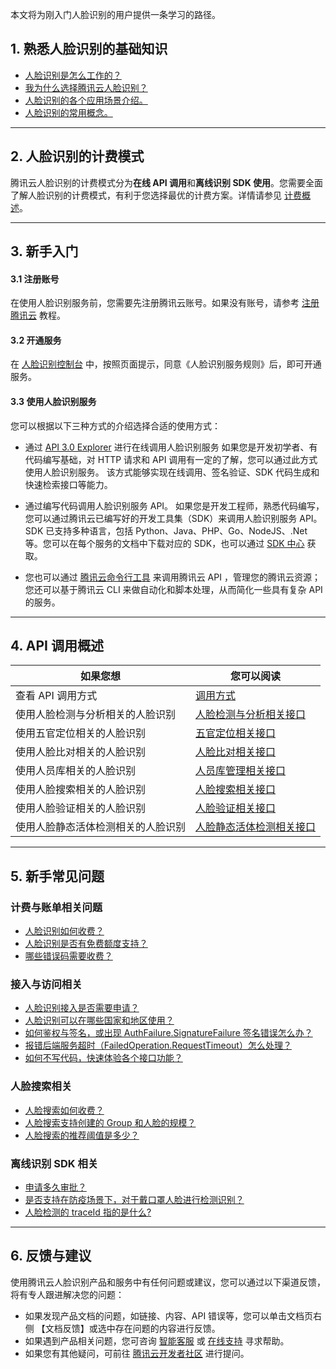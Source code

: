 本文将为刚入门人脸识别的用户提供一条学习的路径。

## 1. 熟悉人脸识别的基础知识

- [人脸识别是怎么工作的？](https://cloud.tencent.com/document/product/867/17636)
- [我为什么选择腾讯云人脸识别？](https://cloud.tencent.com/document/product/867/17637)
- [人脸识别的各个应用场景介绍。](https://cloud.tencent.com/document/product/867/17638)
- [人脸识别的常用概念。](https://cloud.tencent.com/document/product/867/44960)

-----

## 2. 人脸识别的计费模式

腾讯云人脸识别的计费模式分为**在线 API 调用**和**离线识别 SDK 使用**。您需要全面了解人脸识别的计费模式，有利于您选择最优的计费方案。详情请参见 [计费概述](https://cloud.tencent.com/document/product/867/17640)。

-----

## 3. 新手入门

#### 3.1 注册账号
在使用人脸识别服务前，您需要先注册腾讯云账号。如果没有账号，请参考 [注册腾讯云](https://cloud.tencent.com/document/product/378/17985) 教程。

#### 3.2 开通服务
在 [人脸识别控制台](https://console.cloud.tencent.com/aiface) 中，按照页面提示，同意《人脸识别服务规则》后，即可开通服务。

#### 3.3 使用人脸识别服务
您可以根据以下三种方式的介绍选择合适的使用方式：
- 通过 [ API 3.0 Explorer](https://console.cloud.tencent.com/api/explorer?Product=iai&Version=2018-03-01&Action=DetectFace&SignVersion=) 进行在线调用人脸识别服务
如果您是开发初学者、有代码编写基础，对 HTTP 请求和 API 调用有一定的了解，您可以通过此方式使用人脸识别服务。
该方式能够实现在线调用、签名验证、SDK 代码生成和快速检索接口等能力。


- 通过编写代码调用人脸识别服务 API。
如果您是开发工程师，熟悉代码编写，您可以通过腾讯云已编写好的开发工具集（SDK）来调用人脸识别服务 API。SDK 已支持多种语言，包括 Python、Java、PHP、Go、NodeJS、.Net 等。您可以在每个服务的文档中下载对应的 SDK，也可以通过 [SDK 中心](https://cloud.tencent.com/document/sdk) 获取。

- 您也可以通过 [腾讯云命令行工具](https://cloud.tencent.com/document/product/440/6176) 来调用腾讯云 API ，管理您的腾讯云资源；您还可以基于腾讯云 CLI 来做自动化和脚本处理，从而简化一些具有复杂 API 的服务。

-----

## 4. API 调用概述

<table>
<thead>
<tr>
<th>如果您想</th>
<th>您可以阅读</th>
</tr>
</thead>
<tbody><tr>
<td>查看 API 调用方式</td>
<td><a href="https://cloud.tencent.com/document/product/867/44975" target="_blank">调用方式</a></td>
</tr>
<tr>
<td>使用人脸检测与分析相关的人脸识别</td>
<td><a href="https://cloud.tencent.com/document/product/867/44989" target="_blank">人脸检测与分析相关接口</a></td>
</tr>
<tr>
<td>使用五官定位相关的人脸识别</td>
<td><a href="https://cloud.tencent.com/document/product/867/45019" target="_blank">五官定位相关接口</a></td>
</tr>
<tr>
<td>使用人脸比对相关的人脸识别</td>
<td><a href="https://cloud.tencent.com/document/product/867/44987" target="_blank">人脸比对相关接口</a></td>
</tr>
<tr>
<td>使用人员库相关的人脸识别</td>
<td><a href="https://cloud.tencent.com/document/product/867/45000" target="_blank">人员库管理相关接口</a></td>
</tr>
<tr>
<td>使用人脸搜索相关的人脸识别</td>
<td><a href="https://cloud.tencent.com/document/product/867/44990" target="_blank">人脸搜索相关接口</a></td>
</tr>
<tr>
<td>使用人脸验证相关的人脸识别</td>
<td><a href="https://cloud.tencent.com/document/product/867/44981" target="_blank">人脸验证相关接口</a></td>
</tr>
<tr>
<td>使用人脸静态活体检测相关的人脸识别</td>
<td><a href="https://cloud.tencent.com/document/product/867/44985" target="_blank">人脸静态活体检测相关接口</a></td>
</tr>
</tbody></table>

-----

## 5. 新手常见问题
### 计费与账单相关问题
- [人脸识别如何收费？](https://cloud.tencent.com/document/product/867/33789#.E4.BA.BA.E8.84.B8.E8.AF.86.E5.88.AB.E5.A6.82.E4.BD.95.E6.94.B6.E8.B4.B9.EF.BC.9F)
- [人脸识别是否有免费额度支持？](https://cloud.tencent.com/document/product/867/33789#.E4.BA.BA.E8.84.B8.E8.AF.86.E5.88.AB.E6.98.AF.E5.90.A6.E6.9C.89.E5.85.8D.E8.B4.B9.E9.A2.9D.E5.BA.A6.E6.94.AF.E6.8C.81.EF.BC.9F)
- [哪些错误码需要收费？](https://cloud.tencent.com/document/product/867/33789#.E5.93.AA.E4.BA.9B.E9.94.99.E8.AF.AF.E7.A0.81.E9.9C.80.E8.A6.81.E6.94.B6.E8.B4.B9.EF.BC.9F)

### 接入与访问相关
- [人脸识别接入是否需要申请？](https://cloud.tencent.com/document/product/867/30245#.E4.BA.BA.E8.84.B8.E8.AF.86.E5.88.AB.E6.8E.A5.E5.85.A5.E6.98.AF.E5.90.A6.E9.9C.80.E8.A6.81.E7.94.B3.E8.AF.B7.EF.BC.9F)
- [人脸识别可以在哪些国家和地区使用？](https://cloud.tencent.com/document/product/867/30245#.E4.BA.BA.E8.84.B8.E8.AF.86.E5.88.AB.E5.8F.AF.E4.BB.A5.E5.9C.A8.E5.93.AA.E4.BA.9B.E5.9B.BD.E5.AE.B6.E5.92.8C.E5.9C.B0.E5.8C.BA.E4.BD.BF.E7.94.A8.EF.BC.9F)
- [如何鉴权与签名，或出现 AuthFailure.SignatureFailure 签名错误怎么办？](https://cloud.tencent.com/document/product/867/30245#.E5.A6.82.E4.BD.95.E9.89.B4.E6.9D.83.E4.B8.8E.E7.AD.BE.E5.90.8D.EF.BC.8C.E6.88.96.E5.87.BA.E7.8E.B0-authfailure.signaturefailure-.E7.AD.BE.E5.90.8D.E9.94.99.E8.AF.AF.E6.80.8E.E4.B9.88.E5.8A.9E.EF.BC.9F)
- [报错后端服务超时（FailedOperation.RequestTimeout）怎么处理？](https://cloud.tencent.com/document/product/867/30245#.E6.8A.A5.E9.94.99.E5.90.8E.E7.AB.AF.E6.9C.8D.E5.8A.A1.E8.B6.85.E6.97.B6.EF.BC.88failedoperation.requesttimeout.EF.BC.89.E6.80.8E.E4.B9.88.E5.A4.84.E7.90.86.EF.BC.9F)
- [如何不写代码，快速体验各个接口功能？](https://cloud.tencent.com/document/product/867/30245#.E5.A6.82.E4.BD.95.E4.B8.8D.E5.86.99.E4.BB.A3.E7.A0.81.EF.BC.8C.E5.BF.AB.E9.80.9F.E4.BD.93.E9.AA.8C.E5.90.84.E4.B8.AA.E6.8E.A5.E5.8F.A3.E5.8A.9F.E8.83.BD.EF.BC.9F)

### 人脸搜索相关
- [人脸搜索如何收费？](https://cloud.tencent.com/document/product/867/30247#.E4.BA.BA.E8.84.B8.E6.90.9C.E7.B4.A2.E5.A6.82.E4.BD.95.E6.94.B6.E8.B4.B9.EF.BC.9F)
- [人脸搜索支持创建的 Group 和人脸的规模？](https://cloud.tencent.com/document/product/867/30247#.E4.BA.BA.E8.84.B8.E6.90.9C.E7.B4.A2.E6.94.AF.E6.8C.81.E5.88.9B.E5.BB.BA.E7.9A.84-group-.E5.92.8C.E4.BA.BA.E8.84.B8.E7.9A.84.E8.A7.84.E6.A8.A1.EF.BC.9F)
- [人脸搜索的推荐阈值是多少？](https://cloud.tencent.com/document/product/867/30247#.E4.BA.BA.E8.84.B8.E6.90.9C.E7.B4.A2.E7.9A.84.E6.8E.A8.E8.8D.90.E9.98.88.E5.80.BC.E6.98.AF.E5.A4.9A.E5.B0.91.EF.BC.9F)

### 离线识别 SDK 相关
- [申请多久审批？](https://cloud.tencent.com/document/product/867/34529#.E7.94.B3.E8.AF.B7.E5.A4.9A.E4.B9.85.E5.AE.A1.E6.89.B9.EF.BC.9F)
- [是否支持在防疫场景下，对于戴口罩人脸进行检测识别？](https://cloud.tencent.com/document/product/867/34529#.E6.98.AF.E5.90.A6.E6.94.AF.E6.8C.81.E5.8F.A3.E7.BD.A9.E8.AF.86.E5.88.AB.EF.BC.9F)
- [人脸检测的 traceId 指的是什么?](https://cloud.tencent.com/document/product/867/34529#.E4.BA.BA.E8.84.B8.E6.A3.80.E6.B5.8B.E8.B7.9F.E8.B8.AA.E7.9A.84-traceid-.E6.8C.87.E7.9A.84.E6.98.AF.E4.BB.80.E4.B9.88.3F)


-----

## 6. 反馈与建议
使用腾讯云人脸识别产品和服务中有任何问题或建议，您可以通过以下渠道反馈，将有专人跟进解决您的问题：
- 如果发现产品文档的问题，如链接、内容、API 错误等，您可以单击文档页右侧 【文档反馈】或选中存在问题的内容进行反馈。
- 如果遇到产品相关问题，您可咨询 [智能客服](https://cloud.tencent.com/act/event/smarty-service) 或 [在线支持](https://cloud.tencent.com/online-service?from=connect-us) 寻求帮助。
- 如果您有其他疑问，可前往 [腾讯云开发者社区](https://cloud.tencent.com/developer/tag/105) 进行提问。

